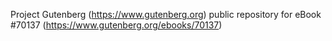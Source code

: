 Project Gutenberg (https://www.gutenberg.org) public repository for
eBook #70137 (https://www.gutenberg.org/ebooks/70137)

